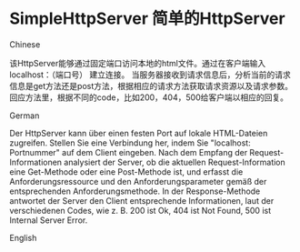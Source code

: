 # SimpleHttpServer 简单的HttpServer

Chinese

该HttpServer能够通过固定端口访问本地的html文件。通过在客户端输入localhost：（端口号） 建立连接。
当服务器接收到请求信息后，分析当前的请求信息是get方法还是post方法，根据相应的请求方法获取请求资源以及请求参数。
回应方法里，根据不同的code，比如200，404，500给客户端以相应的回复。

German

Der HttpServer kann über einen festen Port auf lokale HTML-Dateien zugreifen. Stellen Sie eine Verbindung her, indem Sie "localhost: Portnummer" auf dem Client eingeben.
Nach dem Empfang der Request-Informationen analysiert der Server, ob die aktuellen Request-Information eine Get-Methode oder eine Post-Methode ist, und erfasst die Anforderungsressource und den Anforderungsparameter gemäß der entsprechenden Anforderungsmethode.
In der Response-Methode antwortet der Server den Client entsprechende Informationen, laut der verschiedenen Codes, wie z. B. 200 ist Ok, 404 ist Not Found, 500 ist Internal Server Error.


English

